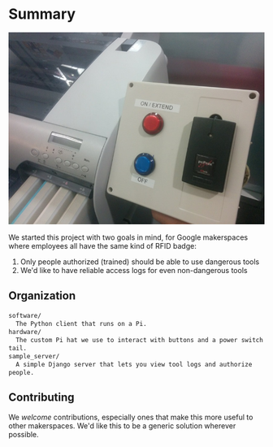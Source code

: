 # Summary

![Sample controller box](hardware/box.jpg)

We started this project with two goals in mind, for Google makerspaces where
employees all have the same kind of RFID badge:

1. Only people authorized (trained) should be able to use dangerous tools
2. We'd like to have reliable access logs for even non-dangerous tools

## Organization

    software/
      The Python client that runs on a Pi.
    hardware/
      The custom Pi hat we use to interact with buttons and a power switch tail.
    sample_server/
      A simple Django server that lets you view tool logs and authorize people.

## Contributing

We *welcome* contributions, especially ones that make this more useful to other
makerspaces.  We'd like this to be a generic solution wherever possible.

